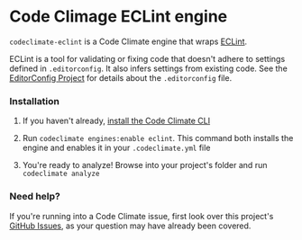 # Code Climage ECLint engine

`codeclimate-eclint` is a Code Climate engine that wraps [ECLint][].

ECLint is a tool for validating or fixing code that doesn't adhere to settings defined in `.editorconfig`. It also infers settings from existing code. See the [EditorConfig Project](http://editorconfig.org/) for details about the `.editorconfig` file.

### Installation

1. If you haven't already, [install the Code Climate CLI][CLI]

2. Run `codeclimate engines:enable eclint`. This command both installs the engine and enables it in your `.codeclimate.yml` file

3. You're ready to analyze! Browse into your project's folder and run `codeclimate analyze`

### Need help?

If you're running into a Code Climate issue, first look over this project's [GitHub Issues](https://github.com/linuxbozo/codeclimate-eclint/issues), as your question may have already been covered.

[CLI]: https://github.com/codeclimate/codeclimate
[ECLint]: https://github.com/jedmao/eclint

